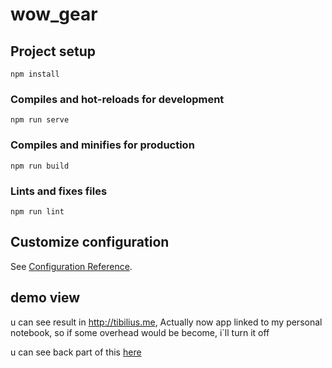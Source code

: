 # wow_gear

## Project setup
```
npm install
```

### Compiles and hot-reloads for development
```
npm run serve
```

### Compiles and minifies for production
```
npm run build
```

### Lints and fixes files
```
npm run lint
```

## Customize configuration
See [Configuration Reference](https://cli.vuejs.org/config/).

## demo view
u can see result in http://tibilius.me, Actually now app linked to my personal notebook, so if some overhead would be become, i`ll turn it off

u can see back part of this  [here](https://github.com/tibilius/wow_gear_backend)
